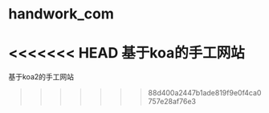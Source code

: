 # handwork_com
<<<<<<< HEAD
基于koa的手工网站
=======
基于koa2的手工网站
>>>>>>> 88d400a2447b1ade819f9e0f4ca0757e28af76e3
